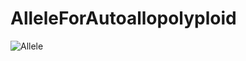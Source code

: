 # AlleleForAutoallopolyploid


![Allele](https://user-images.githubusercontent.com/52374093/205582444-85d7bba2-dea5-46fc-9c11-665284340356.jpg)
